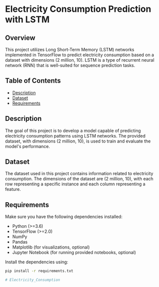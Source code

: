 # Electricity Consumption Prediction with LSTM

## Overview

This project utilizes Long Short-Term Memory (LSTM) networks implemented in TensorFlow to predict electricity consumption based on a dataset with dimensions (2 million, 10). LSTM is a type of recurrent neural network (RNN) that is well-suited for sequence prediction tasks.

## Table of Contents

- [Description](#description)
- [Dataset](#dataset)
- [Requirements](#requirements)

## Description

The goal of this project is to develop a model capable of predicting electricity consumption patterns using LSTM networks. The provided dataset, with dimensions (2 million, 10), is used to train and evaluate the model's performance.

## Dataset

The dataset used in this project contains information related to electricity consumption. The dimensions of the dataset are (2 million, 10), with each row representing a specific instance and each column representing a feature.


<!-- If applicable, provide information on how to access or download the dataset -->

## Requirements

Make sure you have the following dependencies installed:

- Python (>=3.6)
- TensorFlow (>=2.0)
- NumPy
- Pandas
- Matplotlib (for visualizations, optional)
- Jupyter Notebook (for running provided notebooks, optional)

Install the dependencies using:

```bash
pip install -r requirements.txt

# Electricity_Consumption
